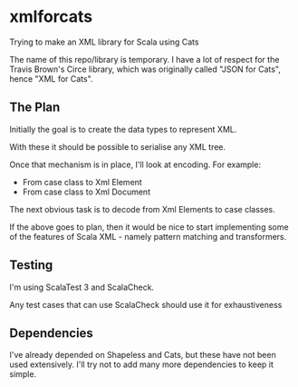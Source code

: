 # xmlforcats
Trying to make an XML library for Scala using Cats

The name of this repo/library is temporary. 
I have a lot of respect for the Travis Brown's Circe library, which was originally called "JSON for Cats", hence "XML for Cats".


## The Plan

Initially the goal is to create the data types to represent XML.

With these it should be possible to serialise any XML tree.

Once that mechanism is in place, I'll look at encoding. For example:
- From case class to Xml Element
- From case class to Xml Document

The next obvious task is to decode from Xml Elements to case classes.

If the above goes to plan, then it would be nice to start implementing some of the features of Scala XML - namely pattern matching and transformers.


## Testing
I'm using ScalaTest 3 and ScalaCheck. 

Any test cases that can use ScalaCheck should use it for exhaustiveness 

## Dependencies
I've already depended on Shapeless and Cats, but these have not been used extensively.
I'll try not to add many more dependencies to keep it simple.
